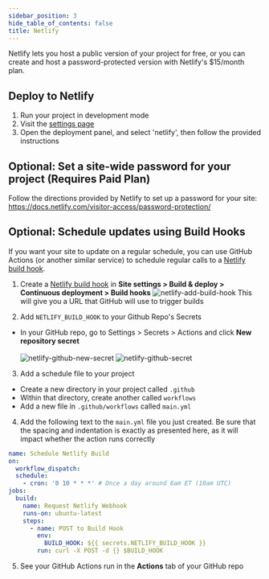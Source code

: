 ```yaml
---
sidebar_position: 3
hide_table_of_contents: false
title: Netlify
---
```


Netlify lets you host a public version of your project for free, or you can create and host a password-protected version with Netlify's $15/month plan.

## Deploy to Netlify

1. Run your project in development mode
1. Visit the [settings page](https://localhost:3000/settings)
1. Open the deployment panel, and select 'netlify', then follow the provided instructions

## Optional: Set a site-wide password for your project (Requires Paid Plan)

Follow the directions provided by Netlify to set up a password for your site:
https://docs.netlify.com/visitor-access/password-protection/

## Optional: Schedule updates using Build Hooks

If you want your site to update on a regular schedule, you can use GitHub Actions (or another similar service) to schedule regular calls to a [Netlify build hook](https://docs.netlify.com/configure-builds/build-hooks/).

1. Create a [Netlify build hook](https://docs.netlify.com/configure-builds/build-hooks/) in **Site settings > Build & deploy > Continuous deployment > Build hooks**
   ![netlify-add-build-hook](/img/netlify-add-build-hook.png)
   This will give you a URL that GitHub will use to trigger builds

2. Add `NETLIFY_BUILD_HOOK` to your Github Repo's Secrets

- In your GitHub repo, go to Settings > Secrets > Actions and click **New repository secret**<br/><br/>
  ![netlify-github-new-secret](/img/netlify-github-new-secret.png)
  ![netlify-github-secret](/img/netlify-github-secret.png)

3. Add a schedule file to your project

- Create a new directory in your project called `.github`
- Within that directory, create another called `workflows`
- Add a new file in `.github/workflows` called `main.yml`

4. Add the following text to the `main.yml` file you just created. Be sure that the spacing and indentation is exactly as presented here, as it will impact whether the action runs correctly

```yaml
name: Schedule Netlify Build
on:
  workflow_dispatch:
  schedule:
    - cron: '0 10 * * *' # Once a day around 6am ET (10am UTC)
jobs:
  build:
    name: Request Netlify Webhook
    runs-on: ubuntu-latest
    steps:
      - name: POST to Build Hook
        env:
          BUILD_HOOK: ${{ secrets.NETLIFY_BUILD_HOOK }}
        run: curl -X POST -d {} $BUILD_HOOK
```

5. See your GitHub Actions run in the **Actions** tab of your GitHub repo
